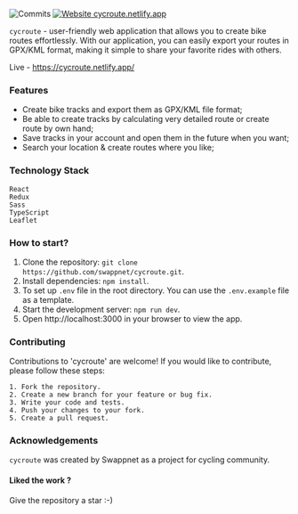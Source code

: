 <!-- <img align='center' src="public/browserlogo.svg" width="100px"> -->

![Commits](https://img.shields.io/github/commit-activity/m/swappnet/cycroute)
[![Website cycroute.netlify.app](https://img.shields.io/website-up-down-green-red/http/shields.io.svg)](https://cycroute.netlify.app/)

`cycroute` - user-friendly web application that allows you to create bike routes effortlessly. With our application, you can easily export your routes in GPX/KML format, making it simple to share your favorite rides with others.

Live - https://cycroute.netlify.app/

### Features

   * Create bike tracks and export them as GPX/KML file format;
   * Be able to create tracks by calculating very detailed route or create route by own hand;
   * Save tracks in your account and open them in the future when you want;
   * Search your location & create routes where you like;

### Technology Stack

    React
    Redux
    Sass
    TypeScript
    Leaflet
    
### How to start?

   1. Clone the repository: `git clone https://github.com/swappnet/cycroute.git`.
   2. Install dependencies: `npm install`.
   3. To set up `.env` file in the root directory. You can use the `.env.example` file as a template.
   4. Start the development server: `npm run dev`.
   5. Open http://localhost:3000 in your browser to view the app.

### Contributing

Contributions to 'cycroute' are welcome! If you would like to contribute, please follow these steps:

    1. Fork the repository.
    2. Create a new branch for your feature or bug fix.
    3. Write your code and tests.
    4. Push your changes to your fork.
    5. Create a pull request.


### Acknowledgements

`cycroute` was created by Swappnet as a project for cycling community.

<h4>Liked the work ?</h4>
Give the repository a star :-)
